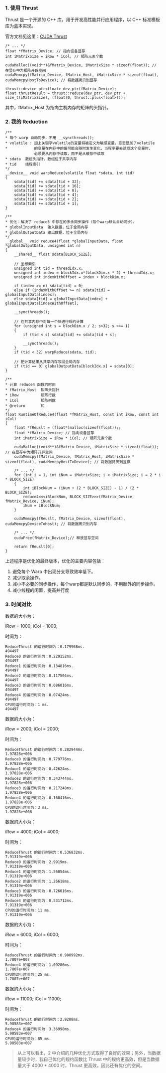 
### 1. 使用 Thrust

Thrust 是一个开源的 C++ 库，用于开发高性能并行应用程序，以 C++ 标准模板库为蓝本实现。

官方文档见这里：[CUDA Thrust ](http://docs.nvidia.com/cuda/thrust/)

```
/* ... */
float *fMatrix_Device; // 指向设备显存
int iMatrixSize = iRow * iCol; // 矩阵元素个数

cudaMalloc((void**)&fMatrix_Device, iMatrixSize * sizeof(float)); // 在显存中为矩阵开辟空间
cudaMemcpy(fMatrix_Device, fMatrix_Host, iMatrixSize * sizeof(float), cudaMemcpyHostToDevice); // 将数据拷贝到显存

thrust::device_ptr<float> dev_ptr(fMatrix_Device);
float thrustResult = thrust::reduce(dev_ptr, dev_ptr + size_t(iMatrixSize), (float)0, thrust::plus<float>());
```

其中，fMatrix_Host 为指向主机内存的矩阵的头指针。

### 2. 我的 Reduction

```
/**
* 每个 warp 自动同步，不用 __syncthreads();
* volatile : 加上关键字volatile的变量将被定义为敏感变量，意思是加了volatile
*            的变量在内存中的值可能会随时发生变化，当程序要去读取这个变量时，
             必须要从内存中读取，而不是从缓存中读取
* sdata  数组头指针，数组位于共享内存
* tid    线程索引
*/
__device__ void warpReduce(volatile float *sdata, int tid)
{
    sdata[tid] += sdata[tid + 32];
    sdata[tid] += sdata[tid + 16];
    sdata[tid] += sdata[tid + 8];
    sdata[tid] += sdata[tid + 4];
    sdata[tid] += sdata[tid + 2];
    sdata[tid] += sdata[tid + 1];
}

/**
* 优化：解决了 reduce3 中存在的多余同步操作（每个warp默认自动同步）。
* globalInputData  输入数据，位于全局内存
* globalOutputData 输出数据，位于全局内存
*/
__global__ void reduce4(float *globalInputData, float *globalOutputData, unsigned int n)
{
    __shared__ float sdata[BLOCK_SIZE];

    // 坐标索引
    unsigned int tid = threadIdx.x;
    unsigned int index = blockIdx.x*(blockDim.x * 2) + threadIdx.x;
    unsigned int indexWithOffset = index + blockDim.x;

    if (index >= n) sdata[tid] = 0;
    else if (indexWithOffset >= n) sdata[tid] = globalInputData[index];
    else sdata[tid] = globalInputData[index] + globalInputData[indexWithOffset];
    
    __syncthreads();

    // 在共享内存中对每一个块进行规约计算
    for (unsigned int s = blockDim.x / 2; s>32; s >>= 1)
    {
        if (tid < s) sdata[tid] += sdata[tid + s];

        __syncthreads();
    }
    if (tid < 32) warpReduce(sdata, tid);

    // 把计算结果从共享内存写回全局内存
    if (tid == 0) globalOutputData[blockIdx.x] = sdata[0];
}

/**
* 计算 reduce4 函数的时间
* fMatrix_Host  矩阵头指针
* iRow          矩阵行数
* iCol          矩阵列数
* @return       和
*/
float RuntimeOfReduce4(float *fMatrix_Host, const int iRow, const int iCol)
{
    float *fReuslt = (float*)malloc(sizeof(float));;
    float *fMatrix_Device; // 指向设备显存
    int iMatrixSize = iRow * iCol; // 矩阵元素个数

    cudaMalloc((void**)&fMatrix_Device, iMatrixSize * sizeof(float)); // 在显存中为矩阵开辟空间
    cudaMemcpy(fMatrix_Device, fMatrix_Host, iMatrixSize * sizeof(float), cudaMemcpyHostToDevice); // 将数据拷贝到显存
    
    /* ... */
    for (int i = 1, int iNum = iMatrixSize; i < iMatrixSize; i = 2 * i * BLOCK_SIZE)
    {
        int iBlockNum = (iNum + (2 * BLOCK_SIZE) - 1) / (2 * BLOCK_SIZE);
        reduce4<<<iBlockNum, BLOCK_SIZE>>>(fMatrix_Device, fMatrix_Device, iNum);
        iNum = iBlockNum;
    }

    cudaMemcpy(fReuslt, fMatrix_Device, sizeof(float), cudaMemcpyDeviceToHost); // 将数据拷贝到内存

    /* ... */
    cudaFree(fMatrix_Device);// 释放显存空间

    return fReuslt[0];
}
```

上述程序是优化的最终版本，优化的主要内容包括：
1. 避免每个 Warp 中出现分支导致效率低下。
2. 减少取余操作。
3. 减小不必要的同步操作，每个warp都是默认同步的，不用额外的同步操作。
4. 减小线程的闲置，提高并行度

### 3. 时间对比

数据的大小为：

iRow = 1000;
iCol = 1000;

时间为：

```
ReduceThrust 的运行时间为：0.179968ms.
494497
Reduce0 的运行时间为：0.229152ms.
494497
Reduce1 的运行时间为：0.134816ms.
494497
Reduce2 的运行时间为：0.117504ms.
494497
Reduce3 的运行时间为：0.086016ms.
494497
Reduce4 的运行时间为：0.07424ms.
494497
CPU的运行时间为：1 ms.
494497
```

数据的大小为：

iRow = 2000;
iCol = 2000;

时间为：

```
ReduceThrust 的运行时间为：0.282944ms.
1.97828e+006
Reduce0 的运行时间为：0.779776ms.
1.97828e+006
Reduce1 的运行时间为：0.42624ms.
1.97828e+006
Reduce2 的运行时间为：0.343744ms.
1.97828e+006
Reduce3 的运行时间为：0.217248ms.
1.97828e+006
Reduce4 的运行时间为：0.160416ms.
1.97828e+006
CPU的运行时间为：3 ms.
1.97828e+006
```

数据的大小为：

iRow = 4000;
iCol = 4000;

时间为：

```
ReduceThrust 的运行时间为：0.536832ms.
7.91319e+006
Reduce0 的运行时间为：2.9919ms.
7.91319e+006
Reduce1 的运行时间为：1.56054ms.
7.91319e+006
Reduce2 的运行时间为：1.26618ms.
7.91319e+006
Reduce3 的运行时间为：0.726016ms.
7.91319e+006
Reduce4 的运行时间为：0.531712ms.
7.91319e+006
CPU的运行时间为：11 ms.
7.91319e+006
```

数据的大小为：

iRow = 6000;
iCol = 6000;

时间为：

```
ReduceThrust 的运行时间为：0.988992ms.
1.7807e+007
Reduce4 的运行时间为：1.09286ms.
1.7807e+007
CPU的运行时间为：25 ms.
1.7807e+007
```

数据的大小为：

iRow = 11000;
iCol = 11000;

时间为：

```
ReduceThrust 的运行时间为：2.9208ms.
5.98583e+007
Reduce4 的运行时间为：3.36998ms.
5.98583e+007
CPU的运行时间为：85 ms.
5.98583e+007
```

> 从上可以看出，2 中介绍的几种优化方式取得了良好的效果；另外，当数据量较少时，我自己优化的规约函数比 Thrust 中的规约更高效，但是当数据量大于 4000 * 4000 时，Thrust 更高效，因此还有优化的空间。


